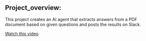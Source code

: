 ## Project_overview:

This project creates an AI agent that extracts answers from a PDF document based on given questions and posts the results on Slack.

[Watch this video](https://github.com/ggude/AI_agent/blob/main/fb420d33-e1ec-4d29-9226-d351e7725362.webm)

